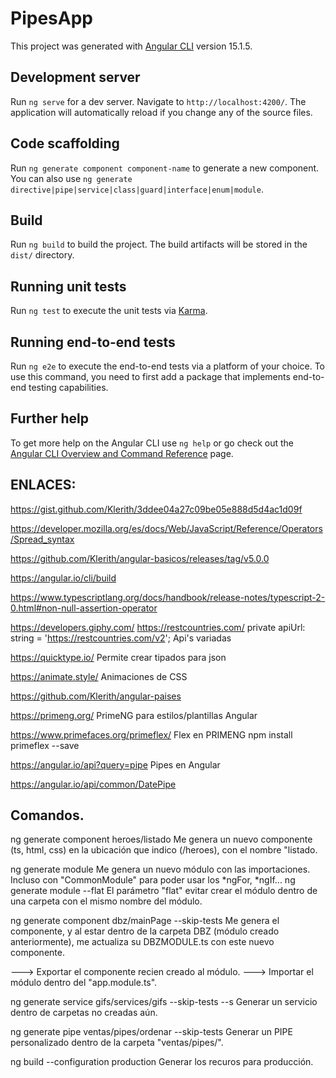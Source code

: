 # PipesApp

This project was generated with [Angular CLI](https://github.com/angular/angular-cli) version 15.1.5.

## Development server

Run `ng serve` for a dev server. Navigate to `http://localhost:4200/`. The application will automatically reload if you change any of the source files.

## Code scaffolding

Run `ng generate component component-name` to generate a new component. You can also use `ng generate directive|pipe|service|class|guard|interface|enum|module`.

## Build

Run `ng build` to build the project. The build artifacts will be stored in the `dist/` directory.

## Running unit tests

Run `ng test` to execute the unit tests via [Karma](https://karma-runner.github.io).

## Running end-to-end tests

Run `ng e2e` to execute the end-to-end tests via a platform of your choice. To use this command, you need to first add a package that implements end-to-end testing capabilities.

## Further help

To get more help on the Angular CLI use `ng help` or go check out the [Angular CLI Overview and Command Reference](https://angular.io/cli) page.



## ENLACES:

https://gist.github.com/Klerith/3ddee04a27c09be05e888d5d4ac1d09f

https://developer.mozilla.org/es/docs/Web/JavaScript/Reference/Operators/Spread_syntax

https://github.com/Klerith/angular-basicos/releases/tag/v5.0.0

https://angular.io/cli/build

https://www.typescriptlang.org/docs/handbook/release-notes/typescript-2-0.html#non-null-assertion-operator

https://developers.giphy.com/
https://restcountries.com/                  private apiUrl: string = 'https://restcountries.com/v2';
  Api's variadas

https://quicktype.io/
  Permite crear tipados para json

https://animate.style/
  Animaciones de CSS

https://github.com/Klerith/angular-paises


https://primeng.org/
  PrimeNG para estilos/plantillas Angular

https://www.primefaces.org/primeflex/
  Flex en PRIMENG
  npm install primeflex --save

https://angular.io/api?query=pipe
  Pipes en Angular

https://angular.io/api/common/DatePipe




## Comandos.

ng generate component heroes/listado
  Me genera un nuevo componente (ts, html, css) en la ubicación que indico (/heroes), con el nombre "listado.

ng generate module <nombre>
  Me genera un nuevo módulo con las importaciones. Incluso con "CommonModule" para poder usar los *ngFor, *ngIf...
ng generate module <nombre> --flat
  El parámetro "flat" evitar crear el módulo dentro de una carpeta con el mismo nombre del módulo.

ng generate component dbz/mainPage --skip-tests
  Me genera el componente, y al estar dentro de la carpeta DBZ (módulo creado anteriormente), me actualiza su DBZMODULE.ts con este nuevo componente.

  ---> Exportar el componente recien creado al módulo.
  ---> Importar el módulo dentro del "app.module.ts".

ng generate service gifs/services/gifs --skip-tests --s
  Generar un servicio dentro de carpetas no creadas aún.

ng generate pipe ventas/pipes/ordenar --skip-tests
  Generar un PIPE personalizado dentro de la carpeta "ventas/pipes/".



ng build --configuration production
  Generar los recuros para producción.